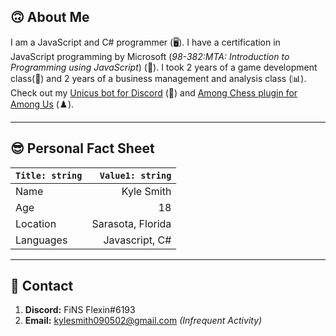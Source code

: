 ## 🙃 About Me
I am a JavaScript and C# programmer (🖥️). I have a certification in JavaScript programming by Microsoft (*98-382:MTA: Introduction to Programming using JavaScript*) (📝). I took 2 years of a game development class(👾) and 2 years of a business management and analysis class (📊). Check out my [Unicus bot for Discord](https://github.com/KyleSmith0905/UnicusBot) (🤖) and [Among Chess plugin for Among Us](https://github.com/KyleSmith0905/Among-Chess) (♟️).

---
## 😎 Personal Fact Sheet
| `Title: string`| `Value1: string`|
|:---------------|---:|
| Name | Kyle Smith |
| Age | 18 |
| Location | Sarasota, Florida |
| Languages | Javascript, C# |

---
## 🤔 Contact
1. **Discord:** FiNS Flexin#6193
2. **Email:** kylesmith090502@gmail.com *(Infrequent Activity)*
